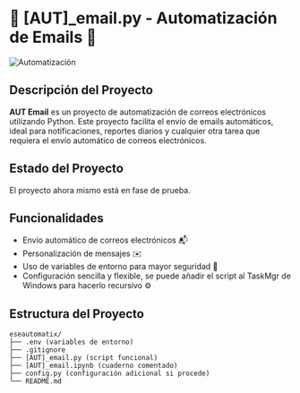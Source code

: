 # 📧 [AUT]_email.py - Automatización de Emails 🚀

![Automatización](https://media2.giphy.com/media/v1.Y2lkPTc5MGI3NjExMG0yemgxYzNhZ2Q0NHl0d2o0MXJvM2doenM5cTJyYTJoc3pkMTF2NCZlcD12MV9pbnRlcm5hbF9naWZfYnlfaWQmY3Q9Zw/q1IeJKClJhpmwQBAki/giphy.webp)

## Descripción del Proyecto

**AUT Email** es un proyecto de automatización de correos electrónicos utilizando Python. Este proyecto facilita el envío de emails automáticos, ideal para notificaciones, reportes diarios y cualquier otra tarea que requiera el envío automático de correos electrónicos.

## Estado del Proyecto 

El proyecto ahora mismo está en fase de prueba.

## Funcionalidades

- Envío automático de correos electrónicos 📬
- Personalización de mensajes ✉️
- Uso de variables de entorno para mayor seguridad 🔐
- Configuración sencilla y flexible, se puede añadir el script al TaskMgr de Windows para hacerlo recursivo ⚙️

## Estructura del Proyecto

```plaintext
eseautomatix/
├── .env (variables de entorno)
├── .gitignore
├── [AUT]_email.py (script funcional)
├── [AUT]_email.ipynb (cuaderno comentado)
├── config.py (configuración adicional si procede)
└── README.md
